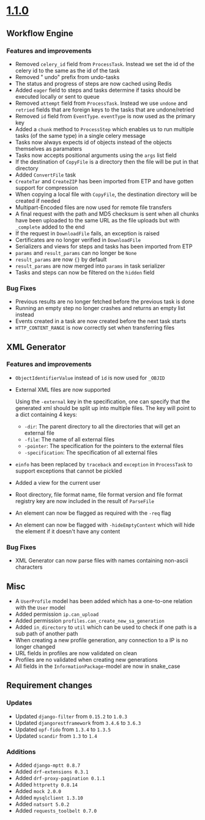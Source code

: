 # [1.1.0](https://github.com/ESSolutions/ESSArch_Core/releases/tag/1.1.0)


## Workflow Engine
### Features and improvements

* Removed `celery_id` field from `ProcessTask`. Instead we set
  the id of the celery id to the same as the id of the task
* Removed " undo" prefix from undo-tasks
* The status and progress of steps are now cached using Redis
* Added `eager` field to steps and tasks determine if tasks should be executed
  locally or sent to queue
* Removed `attempt` field from `ProcessTask`. Instead we use
  `undone` and `retried` fields that are foreign keys to the tasks that are
  undone/retried
* Removed `id` field from `EventType`. `eventType` is now used as the
  primary key
* Added a `chunk` method to `ProcessStep` which enables us to run multiple
  tasks (of the same type) in a single celery message
* Tasks now always expects id of objects instead of the objects themselves as paramaters
* Tasks now accepts positional arguments using the `args` list field
* If the destination of `CopyFile` is a directory then the file will be put in that directory
* Added `ConvertFile` task
* `CreateTar` and `CreateZIP` has been imported from ETP and have gotten support for compression
* When copying a local file with `CopyFile`, the destination directory will be created if needed
* Multipart-Encoded files are now used for remote file transfers
* A final request with the path and MD5 checksum is sent when all chunks have
  been uploaded to the same URL as the file uploads but with `_complete` added
  to the end
* If the request in `DownloadFile` fails, an exception is raised
* Certificates are no longer verified in `DownloadFile`
* Serializers and views for steps and tasks has been imported from ETP
* `params` and `result_params` can no longer be `None`
* `result_params` are now `{}` by default
* `result_params` are now merged into `params` in task serializer
* Tasks and steps can now be filtered on the `hidden` field



### Bug Fixes
* Previous results are no longer fetched before the previous task is done
* Running an empty step no longer crashes and returns an empty list instead
* Events created in a task are now created before the next task starts
* `HTTP_CONTENT_RANGE` is now correctly set when transferring files


## XML Generator

### Features and improvements
* `ObjectIdentifierValue` instead of `ìd` is now used for `_OBJID`
* External XML files are now supported

    Using the `-external` key in the specification, one can specify that the
    generated xml should be split up into multiple files. The key will point
    to a dict containing 4 keys:

    * `-dir`: The parent directory to all the directories that will get an
      external file
    * `-file`: The name of all external files
    * `-pointer`: The specification for the pointers to the external files
    * `-specification`: The specification of all external files

* `einfo` has been replaced by `traceback` and `exception` in `ProcessTask` to
  support exceptions that cannot be pickled
* Added a view for the current user
* Root directory, file format name, file format version and file format
  registry key are now included in the result of `ParseFile`
* An element can now be flagged as required with the `-req` flag
* An element can now be flagged with `-hideEmptyContent` which will hide the
  element if it doesn't have any content

### Bug Fixes
* XML Generator can now parse files with names containing non-ascii characters

## Misc
* A `UserProfile` model has been added which has a one-to-one relation with the `User` model
* Added permission `ip.can_upload`
* Added permission `profiles.can_create_new_sa_generation`
* Added `in_directory` to `util` which can be used to check if one path is a sub path of another path
* When creating a new profile generation, any connection to a IP is no longer changed
* URL fields in profiles are now validated on clean
* Profiles are no validated when creating new generations
* All fields in the `InformationPackage`-model are now in snake\_case

## Requirement changes
### Updates
* Updated `django-filter` from `0.15.2` to `1.0.3`
* Updated `djangorestframework` from `3.4.6` to `3.6.3`
* Updated `opf-fido` from `1.3.4` to `1.3.5`
* Updated `scandir` from `1.3` to `1.4`

### Additions
* Added `django-mptt 0.8.7`
* Added `drf-extensions 0.3.1`
* Added `drf-proxy-pagination 0.1.1`
* Added `httpretty 0.8.14`
* Added `mock 2.0.0`
* Added `mysqlclient 1.3.10`
* Added `natsort 5.0.2`
* Added `requests_toolbelt 0.7.0`
